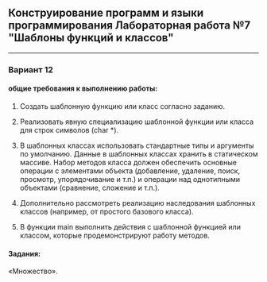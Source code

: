 ## Конструирование программ и языки программирования Лабораторная работа №7 "Шаблоны функций и классов"

___

### Вариант 12
#### общие требования к выполнению работы: 
1. Создать шаблонную функцию или класс согласно заданию.

2. Реализовать явную специализацию шаблонной функции или класса для строк символов (char *).
3. В шаблонных классах использовать стандартные типы и аргументы по умолчанию. Данные в шаблонных классах хранить в статическом массиве. Набор методов класса должен обеспечить основные операции с элементами объекта (добавление, удаление, поиск, просмотр, упорядочивание и т.п.) и операции над однотипными объектами (сравнение, сложение и т.п.).
4. Дополнительно рассмотреть реализацию наследования шаблонных классов (например, от простого базового класса).
5. В функции main выполнить действия с шаблонной функцией или классом, которые продемонстрируют работу методов.
#### Задания:
«Множество».



